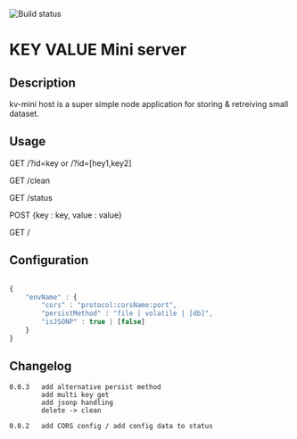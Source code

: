 ![Build status](https://travis-ci.org/Julien-laville/kv-mini-host.svg?branch=master)

# KEY VALUE Mini server 

## Description

kv-mini host is a super simple node application for storing & retreiving small dataset.


## Usage

GET /?id=key or /?id=\[hey1,key2\]

GET /clean

GET /status

POST {key : key, value : value}

GET /


## Configuration
```javascript

{
    "envName" : {
        "cors" : "protocol:corsName:port",
        "persistMethod" : "file | volatile | [db]",
        "isJSONP" : true | [false]
    }
}
```

## Changelog
    0.0.3   add alternative persist method
            add multi key get
            add jsonp handling
            delete -> clean

    0.0.2   add CORS config / add config data to status
